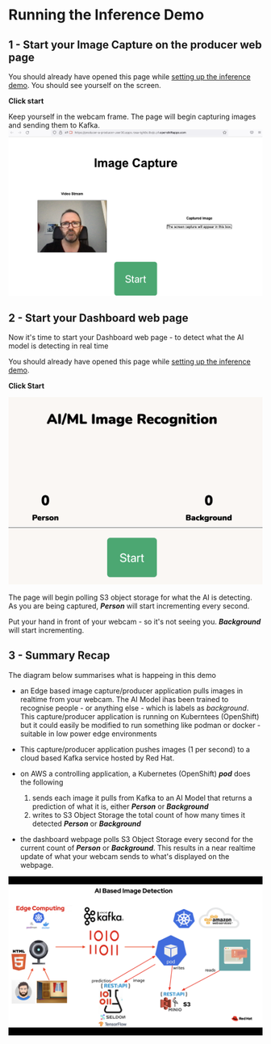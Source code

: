# Running the Inference Demo


## 1 - Start your Image Capture on the producer web page
You should already have opened this page while [setting up the inference demo](https://github.com/odh-labs/predictive-maint/blob/main/docs/image-detection-1-inference-demo-setup.md). You should see yourself on the screen. 

**Click start** 

Keep yourself in the webcam frame. The page will begin capturing images and sending them to Kafka.
![images/2-setup/image20.png](images/2-setup/image20.png) 


## 2 - Start your Dashboard web page
Now it's time to start your Dashboard web page - to detect what the AI model is detecting in real time


You should already have opened this page while [setting up the inference demo](https://github.com/odh-labs/predictive-maint/blob/main/docs/image-detection-1-inference-demo-setup.md).

**Click Start** 


![images/2-setup/image29.png](images/2-setup/image29.png) 

The page will begin polling S3 object storage for what the AI is detecting. As you are being captured, ***Person*** will start incrementing every second. 

Put your hand in front of your webcam - so it's not seeing you. ***Background*** will start incrementing.


## 3 - Summary Recap

The diagram below summarises what is happeing in this demo
- an Edge based image capture/producer application pulls images in realtime from your webcam. The AI Model ihas been trained to recognise people - or anything else - which is labels as *background*. This capture/producer application is running on Kuberntees (OpenShift) but it could easily be modified to run something like podman or docker - suitable in low power edge environments
- This capture/producer application pushes images (1 per second) to a cloud based Kafka service hosted by Red Hat.
- on AWS a controlling application, a Kubernetes (OpenShift) ***pod*** does the following
  
  1) sends each image it pulls from Kafka to an AI Model that returns a prediction of what it is, either ***Person*** or ***Background***
  2) writes to S3 Object Storage the total count of how many times it detected ***Person*** or ***Background***

- the dashboard webpage polls S3 Object Storage every second for the current count of ***Person*** or ***Background***. This results in a near realtime update of what your webcam sends to what's displayed on the webpage.

![images/3-inference-demo/image1.png](images/3-inference-demo/image1.png)

